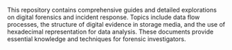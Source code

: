 This repository contains comprehensive guides and detailed explorations on digital forensics and incident response. Topics include data flow processes, the structure of digital evidence in storage media, and the use of hexadecimal representation for data analysis. These documents provide essential knowledge and techniques for forensic investigators.
